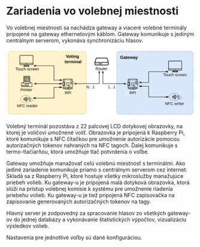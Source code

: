 # Zariadenia vo volebnej miestnosti
Vo volebnej miestnosti sa nachádza gateway a viaceré volebné terminály pripojené na gateway ethernetovým káblom. Gateway komunikuje s jediným centrálnym serverom, vykonáva synchronizáciu hlasov.

![](/assets/images/polling_place_devices.png)

Volebný terminál pozostáva z 22 palcovej LCD dotykovej obrazovky, na ktorej je voličovi umožnené voliť. Obrazovka je pripojená k Raspberry Pi, ktoré komunikuje s NFC čítačkou pre umožnenie autorizácie pomocou autorizačných tokenov nahraných na NFC tagoch. Ďalej komunikuje s termo-tlačiarňou, ktorá umožňuje tlač potvrdenia o voľbe.

Gateway umožňuje manažovať celú volebnú miestnosť s terminálmi. Ako jediné zariadenie komunikuje priamo s centrálnym serverom cez internet. Skladá sa z Raspberry Pi, ktoré hostuje všetky mikroslužby manažujúce priebeh volieb. Ku gateway-u je pripojená malá dotyková obrazovka, ktorá slúži na prístup volebnej komisie k systému pre umožnenie riadenia priebehu volieb. Ku gateway-u je tiež pripojená NFC zapisovačka na zapisovanie generovaných autorizačných tokenov na tagy.

Hlavný server je zodpovedný za spracovanie hlasov zo všetkých gateway-ov do jednej databázy a vykonávanie štatistických výpočtov, vizualizáciu výsledkov
volieb.

Nastavenia pre jednotlivé voľby sú dané konfiguráciou.
